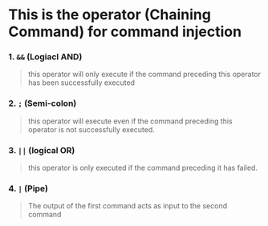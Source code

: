 # This is the operator (Chaining Command) for command injection


### 1. `&&` (Logiacl AND)
> this operator will only execute if the command preceding this operator has been successfully executed

### 2. `;` (Semi-colon)
> this operator will execute even if the command preceding this operator is not successfully executed.

### 3. `||` (logical OR)
>  this operator is only executed if the command preceding it has failed.

### 4. `|` (Pipe)
> The output of the first command acts as input to the second command